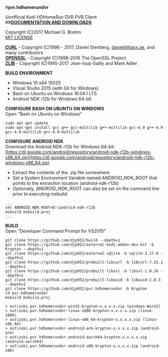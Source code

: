 #__pvr.hdhomerundvr__  

Unofficial Kodi HDHomeRun DVR PVR Client   
##[__DOCUMENTATION AND DOWNLOADS__](https://github.com/djp952/pvr.hdhomerundvr/wiki)   
   
Copyright (C)2017 Michael G. Brehm    
[MIT LICENSE](https://opensource.org/licenses/MIT)   
   
[__CURL__](https://curl.haxx.se/) - Copyright (C)1996 - 2017, Daniel Stenberg, daniel@haxx.se, and many contributors   
[__OPENSSL__](https://www.openssl.org/) - Copyright (C)1998-2016 The OpenSSL Project   
[__ZLIB__](http://www.zlib.net/) - Copyright (C)1995-2017 Jean-loup Gailly and Mark Adler   
   
**BUILD ENVIRONMENT**  
* Windows 10 x64 15025   
* Visual Studio 2015 (with Git for Windows)   
* Bash on Ubuntu on Windows 16.04.1 LTS   
* Android NDK r12b for Windows 64-bit
   
**CONFIGURE BASH ON UBUNTU ON WINDOWS**   
Open "Bash on Ubuntu on Windows"   
```
sudo apt-get update
sudo apt-get install gcc g++ gcc-multilib g++-multilib gcc-4.9 g++-4.9 gcc-4.9-multilib g++-4.9-multilib
```
   
**CONFIGURE ANDROID NDK**   
Download the Android NDK r12b for Windows 64-bit:    
[https://dl.google.com/android/repository/android-ndk-r12b-windows-x86_64.zip](https://dl.google.com/android/repository/android-ndk-r12b-windows-x86_64.zip)   

* Extract the contents of the .zip file somewhere   
* Set a System Environment Variable named ANDROID_NDK_ROOT that points to the extraction location (android-ndk-r12b)   
* Optionally, ANDROID_NDK_ROOT can also be set on the command line prior to executing msbuild:   
```
...
set ANDROID_NDK_ROOT=D:\android-ndk-r12b
msbuild msbuild.proj
...
```
   
**BUILD**   
Open "Developer Command Prompt for VS2015"   
```
git clone https://github.com/djp952/build --depth=1
git clone https://github.com/djp952/external-kodi-addon-dev-kit -b Krypton --depth=1
git clone https://github.com/djp952/external-sqlite -b sqlite-3.17.0 --depth=1
git clone https://github.com/djp952/prebuilt-libcurl -b libcurl-7.52.1 --depth=1
git clone https://github.com/djp952/prebuilt-libssl -b libssl-1.0.2k --depth=1
git clone https://github.com/djp952/prebuilt-libuuid -b libuuid-1.0.3 --depth=1
git clone https://github.com/djp952/pvr.hdhomerundvr -b Krypton
cd pvr.hdhomerundvr
msbuild msbuild.proj

> out\zuki.pvr.hdhomerundvr-win32-krypton-x.x.x.x.zip (windows-Win32)
> out\zuki.pvr.hdhomerundvr-linux-i686-krypton-x.x.x.x.zip (linux-i686)
> out\zuki.pvr.hdhomerundvr-linux-x86_64-krypton-x.x.x.x.zip (linux-x86_64)
> out\zuki.pvr.hdhomerundvr-android-arm-krypton-x.x.x.x.zip (android-arm)
> out\zuki.pvr.hdhomerundvr-android-aarch64-krypton-x.x.x.x.zip (android-aarch64)
> out\zuki.pvr.hdhomerundvr-android-x86-krypton-x.x.x.x.zip (android-x86)
```
